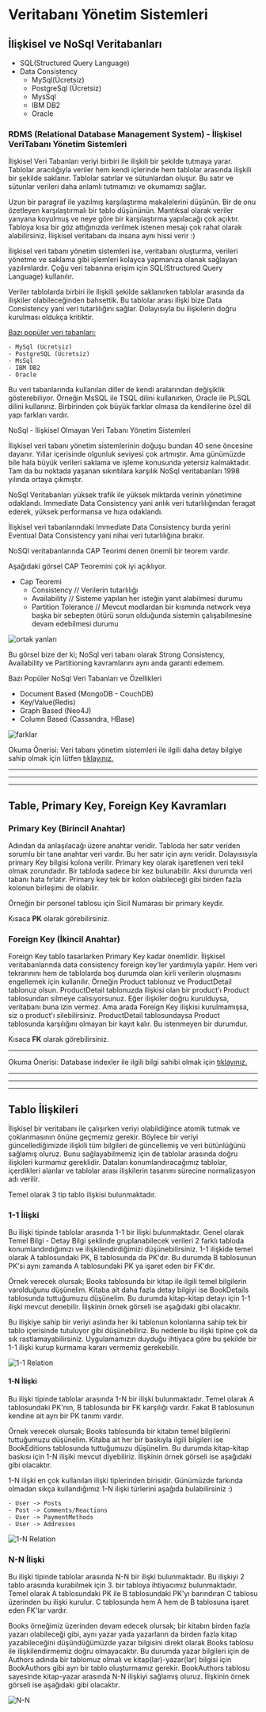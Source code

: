 # Veritabanı Yönetim Sistemleri

## İlişkisel ve NoSql Veritabanları
- SQL(Structured Query Language)
- Data Consistency
    - MySql(Ücretsiz)
    - PostgreSql (Ücretsiz)
    - MysSql
    - IBM DB2
    - Oracle

### RDMS (Relational Database Management System) - İlişkisel VeriTabanı Yönetim Sistemleri

İlişkisel Veri Tabanları veriyi birbiri ile ilişkili bir şekilde tutmaya yarar. Tablolar aracılığıyla veriler hem kendi içlerinde hem tablolar arasında ilişkili bir şekilde saklanır. Tablolar satırlar ve sütunlardan oluşur. Bu satır ve sütunlar verileri daha anlamlı tutmamızı ve okumamızı sağlar.

Uzun bir paragraf ile yazılmış karşılaştırma makalelerini düşünün. Bir de onu özetleyen karşılaştırmalı bir tablo düşününün. Mantıksal olarak veriler yanyana koyulmuş ve neye göre bir karşılaştırma yapılacağı çok açıktır. Tabloya kısa bir göz attığınızda verilmek istenen mesajı çok rahat olarak alabilirsiniz. İlişkisel veritabanı da insana aynı hissi verir :)

İlişkisel veri tabanı yönetim sistemleri ise, veritabanı oluşturma, verileri yönetme ve saklama gibi işlemleri kolayca yapmanıza olanak sağlayan yazılımlardır. Çoğu veri tabanına erişim için SQL(Structured Query Language) kullanılır.

Veriler tablolarda birbiri ile ilişkili şekilde saklanırken tablolar arasında da ilişkiler olabileceğinden bahsettik. Bu tablolar arası ilişki bize Data Consistency yani veri tutarlılığını sağlar. Dolayısıyla bu ilişkilerin doğru kurulması oldukça kritiktir.

<u>Bazı popüler veri tabanları:</u>

    - MySql (Ücretsiz)
    - PostgreSQL (Ücretsiz)
    - MsSql
    - IBM DB2
    - Oracle

Bu veri tabanlarında kullanılan diller de kendi aralarından değişiklik gösterebiliyor. Örneğin MsSQL ile TSQL dilini kullanırken, Oracle ile PLSQL dilini kullanırız. Birbirinden çok büyük farklar olmasa da kendilerine özel dil yapı farkları vardır.

NoSql - İlişkisel Olmayan Veri Tabanı Yönetim Sistemleri

İlişkisel veri tabanı yönetim sistemlerinin doğuşu bundan 40 sene öncesine dayanır. Yıllar içerisinde olgunluk seviyesi çok artmıştır. Ama günümüzde bile hala büyük verileri saklama ve işleme konusunda yetersiz kalmaktadır. Tam da bu noktada yaşanan sıkıntılara karşılık NoSql veritabanları 1998 yılında ortaya çıkmıştır.

NoSql Veritabanları yüksek trafik ile yüksek miktarda verinin yönetimine odaklandı. Immediate Data Consistency yani anlık veri tutarlılığından feragat ederek, yüksek performansa ve hıza odaklandı.

İlişkisel veri tabanlarındaki Immediate Data Consistency burda yerini Eventual Data Consistency yani nihai veri tutarlılığına bırakır.

NoSQl veritabanlarında CAP Teorimi denen önemli bir teorem vardır.

Aşağıdaki görsel CAP Teoremini çok iyi açıklıyor.

- Cap Teoremi
    - Consistency // Verilerin tutarlılığı
    - Availability // Sisteme yapılan her isteğin yanıt alabilmesi durumu
    - Partition Tolerance // Mevcut modlardan bir kısmında network veya başka bir sebepten ötürü sorun olduğunda sistemin çalışabilmesine devam edebilmesi durumu

![ortak yanları](https://raw.githubusercontent.com/devrimmehmet/Patika.Dev/master/Orta%20Seviye%20.Net%20Core%20Patikas%C4%B1/.Net%20Core/Veritaban%C4%B1%20Y%C3%B6netim%20Sistemleri/ref-property-in-dbtable.png)

Bu görsel bize der ki; NoSql veri tabanı olarak Strong Consistency, Availability ve Partitioning kavramlarını aynı anda garanti edemem.

Bazı Popüler NoSql Veri Tabanları ve Özellikleri

- Document Based (MongoDB - CouchDB)
- Key/Value(Redis)
- Graph Based (Neo4J)
- Column Based (Cassandra, HBase)

![farklar](https://raw.githubusercontent.com/devrimmehmet/Patika.Dev/master/Orta%20Seviye%20.Net%20Core%20Patikas%C4%B1/.Net%20Core/Veritaban%C4%B1%20Y%C3%B6netim%20Sistemleri/2.png)

Okuma Önerisi: Veri tabanı yönetim sistemleri ile ilgili daha detay bilgiye sahip olmak için lütfen [tıklayınız.](https://medium.com/devopsturkiye/microservice-mimarilerde-veritaban%C4%B1-tasar%C4%B1m%C4%B1-d58371ec466)

---
---
---

## Table, Primary Key, Foreign Key Kavramları
### Primary Key (Birincil Anahtar)

Adından da anlaşılacağı üzere anahtar veridir. Tabloda her satır veriden sorumlu bir tane anahtar veri vardır. Bu her satır için aynı veridir. Dolayısısyla primary Key bilgisi kolona verilir. Primary key olarak işaretlenen veri tekil olmak zorundadır. Bir tabloda sadece bir kez bulunabilir. Aksi durumda veri tabanı hata fırlatır. Primary key tek bir kolon olabileceği gibi birden fazla kolonun birleşimi de olabilir.

Örneğin bir personel tablosu için Sicil Numarası bir primary keydir.

Kısaca **PK** olarak görebilirsiniz.

### Foreign Key (İkincil Anahtar)

Foreign Key tablo tasarlarken Primary Key kadar önemlidir. İlişkisel veritabanlarında data consistency foreign key'ler yardımıyla yapılır. Hem veri tekrarınını hem de tablolarda boş durumda olan kirli verilerin oluşmasını engellemek için kullanılır. Örneğin Product tablonuz ve ProductDetail tablonuz olsun. ProductDetail tablonuzda ilişkisi olan bir product'ı Product tablosundan silmeye calısıyorsunuz. Eğer ilişkiler doğru kurulduysa, veritabanı buna izin vermez. Ama arada Foreign Key ilişkisi kurulmamışsa, siz o product'ı silebilirsiniz. ProductDetail tablosundaysa Product tablosunda karşılığını olmayan bir kayıt kalır. Bu istenmeyen bir durumdur.

Kısaca **FK** olarak görebilirsiniz.

---

Okuma Önerisi: Database indexler ile ilgili bilgi sahibi olmak için [tıklayınız.](https://medium.com/trendyol-tech/sql-server-index-yap%C4%B1s%C4%B1-aba652828fe2)

---
---
---

## Tablo İlişkileri

İlişkisel bir veritabanı ile çalışırken veriyi olabildiğince atomik tutmak ve çoklanmasının önüne geçmemiz gerekir. Böylece bir veriyi güncellediğimizde ilişkili tüm bilgileri de güncellemiş ve veri bütünlüğünü sağlamış oluruz. Bunu sağlayabilmemiz için de tablolar arasında doğru ilişkileri kurmamız gereklidir. Dataları konumlandıracağımız tablolar, içerdikleri alanlar ve tablolar arası ilişkilerin tasarımı sürecine normalizasyon adı verilir.

Temel olarak 3 tip tablo ilişkisi bulunmaktadır.

### 1-1 İlişki

Bu ilişki tipinde tablolar arasında 1-1 bir ilişki bulunmaktadır. Genel olarak Temel Bilgi - Detay Bilgi şeklinde gruplanabilecek verileri 2 farklı tabloda konumlandırdığımızı ve ilişkilendirdiğimizi düşünebilirsiniz. 1-1 ilişkide temel olarak A tablosundaki PK, B tablosunda da PK'dır. Bu durumda B tablosunun PK'si aynı zamanda A tablosundaki PK ya işaret eden bir FK'dır.

Örnek verecek olursak; Books tablosunda bir kitap ile ilgili temel bilgilerin varolduğunu düşünelim. Kitaba ait daha fazla detay bilgiyi ise BookDetails tablosunda tuttuğumuzu düşünelim. Bu durumda kitap-kitap detayı için 1-1 ilişki mevcut denebilir. İlişkinin örnek görseli ise aşağıdaki gibi olacaktır.

Bu ilişkiye sahip bir veriyi aslında her iki tablonun kolonlarına sahip tek bir tablo içerisinde tutuluyor gibi düşünebiliriz. Bu nedenle bu ilişki tipine çok da sık rastlamayabilirsiniz. Uygulamamızın duyduğu ihtiyaca göre bu şekilde bir 1-1 ilişki kurup kurmama kararı vermemiz gerekebilir.

![1-1 Relation](https://raw.githubusercontent.com/devrimmehmet/Patika.Dev/master/Orta%20Seviye%20.Net%20Core%20Patikas%C4%B1/.Net%20Core/Veritaban%C4%B1%20Y%C3%B6netim%20Sistemleri/1-1-relation.png)


#### 1-N İlişki

Bu ilişki tipinde tablolar arasında 1-N bir ilişki bulunmaktadır. Temel olarak A tablosundaki PK'nın, B tablosunda bir FK karşılığı vardır. Fakat B tablosunun kendine ait ayrı bir PK tanımı vardır.

Örnek verecek olursak; Books tablosunda bir kitabın temel bilgilerini tuttuğumuzu düşünelim. Kitaba ait her bir baskıyla ilgili bilgileri ise BookEditions tablosunda tuttuğumuzu düşünelim. Bu durumda kitap-kitap baskısı için 1-N ilişiki mevcut diyebiliriz. İlişkinin örnek görseli ise aşağıdaki gibi olacaktır.

1-N ilişki en çok kullanılan ilişki tiplerinden birisidir. Günümüzde farkında olmadan sıkça kullandığımız 1-N ilişki türlerini aşağıda bulabilirsiniz :)

    - User -> Posts
    - Post -> Comments/Reactions
    - User -> PaymentMethods
    - User -> Addresses

![1-N Relation](https://raw.githubusercontent.com/devrimmehmet/Patika.Dev/master/Orta%20Seviye%20.Net%20Core%20Patikas%C4%B1/.Net%20Core/Veritaban%C4%B1%20Y%C3%B6netim%20Sistemleri/1-n-relation.png)

### N-N İlişki

Bu ilişki tipinde tablolar arasında N-N bir ilişki bulunmaktadır. Bu ilişkiyi 2 tablo arasında kurabilmek için 3. bir tabloya ihtiyacımız bulunmaktadır. Temel olarak A tablosundaki PK ile B tablosundaki PK'yı barındıran C tablosu üzerinden bu ilişki kurulur. C tablosunda hem A hem de B tablosuna işaret eden FK'lar vardır.

Books örneğimiz üzerinden devam edecek olursak; bir kitabın birden fazla yazarı olabileceği gibi, aynı yazar yada yazarların da birden fazla kitap yazabileceğini düşündüğümüzde yazar bilgisini direkt olarak Books tablosu ile ilişkilendirmemiz doğru olmayacaktır. Bu durumda yazar bilgileri için de Authors adında bir tablomuz olmalı ve kitap(lar)-yazar(lar) bilgisi için BookAuthors gibi ayrı bir tablo oluşturmamız gerekir. BookAuthors tablosu sayesinde kitap-yazar arasında N-N ilişkiyi sağlamış oluruz. İlişkinin örnek görseli ise aşağıdaki gibi olacaktır.

![N-N](https://raw.githubusercontent.com/devrimmehmet/Patika.Dev/master/Orta%20Seviye%20.Net%20Core%20Patikas%C4%B1/.Net%20Core/Veritaban%C4%B1%20Y%C3%B6netim%20Sistemleri/n-n-relation.png)

